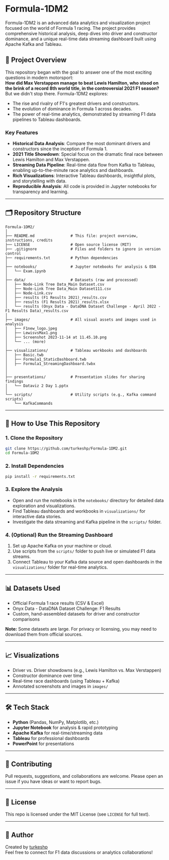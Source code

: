 # Formula-1DM2

Formula-1DM2 is an advanced data analytics and visualization project focused on the world of Formula 1 racing. The project provides comprehensive historical analysis, deep dives into driver and constructor dominance, and a unique real-time data streaming dashboard built using Apache Kafka and Tableau.

## 📖 Project Overview

This repository began with the goal to answer one of the most exciting questions in modern motorsport:  
**How did Max Verstappen manage to beat Lewis Hamilton, who stood on the brink of a record 8th world title, in the controversial 2021 F1 season?**  
But we didn't stop there. Formula-1DM2 explores:

- The rise and rivalry of F1's greatest drivers and constructors.
- The evolution of dominance in Formula 1 across decades.
- The power of real-time analytics, demonstrated by streaming F1 data pipelines to Tableau dashboards.

### Key Features

- **Historical Data Analysis**: Compare the most dominant drivers and constructors since the inception of Formula 1.
- **2021 Title Showdown**: Special focus on the dramatic final race between Lewis Hamilton and Max Verstappen.
- **Streaming Data Pipeline**: Real-time data flow from Kafka to Tableau, enabling up-to-the-minute race analytics and dashboards.
- **Rich Visualizations**: Interactive Tableau dashboards, insightful plots, and storytelling with data.
- **Reproducible Analysis**: All code is provided in Jupyter notebooks for transparency and learning.

---

## 🗂️ Repository Structure

```
Formula-1DM2/
│
├── README.md                # This file: project overview, instructions, credits
├── LICENSE                  # Open source license (MIT)
├── .gitignore               # Files and folders to ignore in version control
├── requirements.txt         # Python dependencies
│
├── notebooks/               # Jupyter notebooks for analysis & EDA
│   └── Exam.ipynb
│
├── data/                    # Datasets (raw and processed)
│   ├── Node-Link Tree Data_Main Dataset.csv
│   ├── Node-Link Tree Data_Main Dataset111.csv
│   ├── Node-Link.csv
│   ├── results (F1 Results 2021)_results.csv
│   ├── results (F1 Results 2021)_results.xlsx
│   └── results (Onyx Data - DataDNA Dataset Challenge - April 2022 - F1 Results Data)_results.csv
│
├── images/                  # All visual assets and images used in analysis
│   ├── F1new_logo.jpeg
│   ├── LewisvsMax1.png
│   ├── Screenshot 2023-11-14 at 11.45.10.png
│   └── ... (more)
│
├── visualizations/          # Tableau workbooks and dashboards
│   ├── Basic.twb
│   ├── Formula1_StaticDashboard.twb
│   ├── Formula1_StreamingDashboard.twbx
│   
│
├── presentations/           # Presentation slides for sharing findings
│   └── Dataviz 2 Day 1.pptx
│
└── scripts/                 # Utility scripts (e.g., Kafka command scripts)
    └── KafkaCommands
```

---

## 🚀 How to Use This Repository

### 1. Clone the Repository

```bash
git clone https://github.com/turkeshp/Formula-1DM2.git
cd Formula-1DM2
```

### 2. Install Dependencies

```bash
pip install -r requirements.txt
```

### 3. Explore the Analysis

- Open and run the notebooks in the `notebooks/` directory for detailed data exploration and visualizations.
- Find Tableau dashboards and workbooks in `visualizations/` for interactive data stories.
- Investigate the data streaming and Kafka pipeline in the `scripts/` folder.

### 4. (Optional) Run the Streaming Dashboard

1. Set up Apache Kafka on your machine or cloud.
2. Use scripts from the `scripts/` folder to push live or simulated F1 data streams.
3. Connect Tableau to your Kafka data source and open dashboards in the `visualizations/` folder for real-time analytics.

---

## 📊 Datasets Used

- Official Formula 1 race results (CSV & Excel)
- Onyx Data - DataDNA Dataset Challenge: F1 Results
- Custom, hand-assembled datasets for driver and constructor comparisons

**Note:** Some datasets are large. For privacy or licensing, you may need to download them from official sources.

---

## 📈 Visualizations

- Driver vs. Driver showdowns (e.g., Lewis Hamilton vs. Max Verstappen)
- Constructor dominance over time
- Real-time race dashboards (using Tableau + Kafka)
- Annotated screenshots and images in `images/`

---

## 🛠️ Tech Stack

- **Python** (Pandas, NumPy, Matplotlib, etc.)
- **Jupyter Notebook** for analysis & rapid prototyping
- **Apache Kafka** for real-time/streaming data
- **Tableau** for professional dashboards
- **PowerPoint** for presentations

---

## 🤝 Contributing

Pull requests, suggestions, and collaborations are welcome. Please open an issue if you have ideas or want to report bugs.

---

## 📜 License

This repo is licensed under the MIT License (see `LICENSE` for full text).

---

## 👤 Author

Created by [turkeshp](https://github.com/turkeshp)  
Feel free to connect for F1 data discussions or analytics collaborations!
